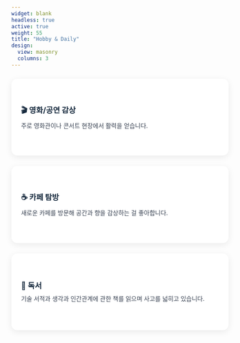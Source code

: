```yaml
---
widget: blank
headless: true
active: true
weight: 55
title: "Hobby & Daily"
design:
  view: masonry
  columns: 3
---
```



<div class="kjh-hobby-grid">
  <div class="kjh-hobby-card">
    <div class="kjh-hobby-card__inner">
      <h3>🎬 영화/공연 감상</h3>
      <p>주로 영화관이나 콘서트 현장에서 활력을 얻습니다.</p>
    </div>
  </div>
  <div class="kjh-hobby-card">
    <div class="kjh-hobby-card__inner">
      <h3>☕ 카페 탐방</h3>
      <p>새로운 카페를 방문해 공간과 향을 감상하는 걸 좋아합니다.</p>
    </div>
  </div>
  <div class="kjh-hobby-card">
    <div class="kjh-hobby-card__inner">
      <h3>📖 독서</h3>
      <p>기술 서적과 생각과 인간관계에 관한 책를 읽으며 사고를 넓히고 있습니다.</p>
    </div>
  </div>
</div>

<style>
.kjh-hobby-grid { display:grid; grid-template-columns: repeat(auto-fit, minmax(300px, 1fr)); gap:1.5rem; margin-top:1.5rem; }
.kjh-hobby-card { 
  background:#fff; border-radius:14px; box-shadow:0 4px 16px rgba(0,0,0,.08);
  padding:1.2rem 1.4rem; transition:transform .25s ease, box-shadow .25s ease;
  display:grid; align-content:center; min-height:140px;
}
.kjh-hobby-card__inner { width:100%; }
.kjh-hobby-card:hover { transform:translateY(-6px); box-shadow:0 10px 28px rgba(0,0,0,.12); }
.kjh-hobby-card h3 { font-size:1.1rem; margin:0 0 .5rem; color:#172a3e; }
.kjh-hobby-card p { margin:0; color:#374151; text-align:justify; line-height:1.55; }
.dark .kjh-hobby-card { background:#0D1B2A; color:#fff; box-shadow:0 4px 12px rgba(255,255,255,.08); }
.dark .kjh-hobby-card h3,
.dark .kjh-hobby-card p {
  color: #ffffff !important;
}
</style>